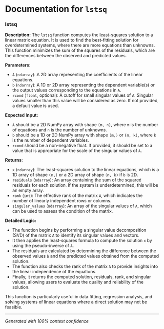 # Documentation for `lstsq`

### lstsq

**Description:**
The `lstsq` function computes the least-squares solution to a linear matrix equation. It is used to find the best-fitting solution for overdetermined systems, where there are more equations than unknowns. This function minimizes the sum of the squares of the residuals, which are the differences between the observed and predicted values.

**Parameters:**
- `A` (`ndarray`): A 2D array representing the coefficients of the linear equations.
- `b` (`ndarray`): A 1D or 2D array representing the dependent variable(s) or the output values corresponding to the equations in `A`.
- `rcond` (`float`, optional): A cutoff for small singular values of `A`. Singular values smaller than this value will be considered as zero. If not provided, a default value is used.

**Expected Input:**
- `A` should be a 2D NumPy array with shape `(m, n)`, where `m` is the number of equations and `n` is the number of unknowns.
- `b` should be a 1D or 2D NumPy array with shape `(m,)` or `(m, k)`, where `k` is the number of dependent variables.
- `rcond` should be a non-negative float. If provided, it should be set to a value that is appropriate for the scale of the singular values of `A`.

**Returns:**
- `x` (`ndarray`): The least-squares solution to the linear equations, which is a 1D array of shape `(n,)` or a 2D array of shape `(n, k)` if `b` is 2D.
- `residuals` (`ndarray`): An array containing the sum of the squared residuals for each solution. If the system is underdetermined, this will be an empty array.
- `rank` (`int`): The effective rank of the matrix `A`, which indicates the number of linearly independent rows or columns.
- `singular_values` (`ndarray`): An array of the singular values of `A`, which can be used to assess the condition of the matrix.

**Detailed Logic:**
- The function begins by performing a singular value decomposition (SVD) of the matrix `A` to identify its singular values and vectors.
- It then applies the least-squares formula to compute the solution `x` by using the pseudo-inverse of `A`.
- The residuals are calculated by determining the difference between the observed values `b` and the predicted values obtained from the computed solution.
- The function also checks the rank of the matrix `A` to provide insights into the linear independence of the equations.
- Finally, it returns the computed solution, residuals, rank, and singular values, allowing users to evaluate the quality and reliability of the solution. 

This function is particularly useful in data fitting, regression analysis, and solving systems of linear equations where a direct solution may not be feasible.

---
*Generated with 100% context confidence*
